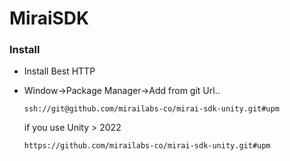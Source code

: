# MiraiSDK
### Install
- Install Best HTTP

- Window->Package Manager->Add from git Url..
    ```
    ssh://git@github.com/mirailabs-co/mirai-sdk-unity.git#upm
    ```
    if you use Unity > 2022
    ```
    https://github.com/mirailabs-co/mirai-sdk-unity.git#upm
    ```
